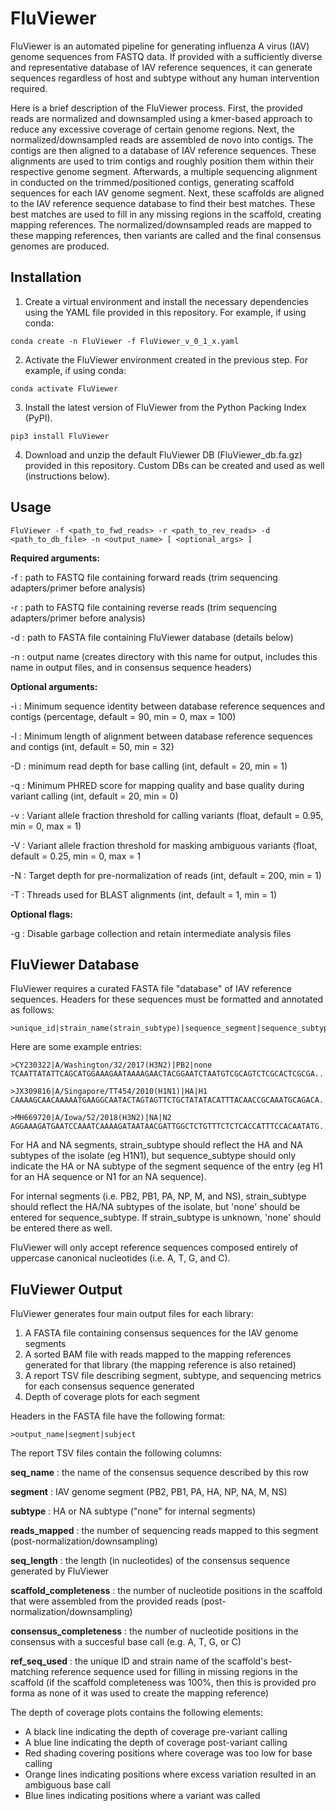 # FluViewer

FluViewer is an automated pipeline for generating influenza A virus (IAV) genome sequences from FASTQ data. If provided with a sufficiently diverse and representative database of IAV reference sequences, it can generate sequences regardless of host and subtype without any human intervention required.

Here is a brief description of the FluViewer process. First, the provided reads are normalized and downsampled using a kmer-based approach to reduce any excessive coverage of certain genome regions. Next, the normalized/downsampled reads are assembled de novo into contigs. The contigs are then aligned to a database of IAV reference sequences. These alignments are used to trim contigs and roughly position them within their respective genome segment. Afterwards, a multiple sequencing alignment in conducted on the trimmed/positioned contigs, generating scaffold sequences for each IAV genome segment. Next, these scaffolds are aligned to the IAV reference sequence database to find their best matches. These best matches are used to fill in any missing regions in the scaffold, creating mapping references. The normalized/downsampled reads are mapped to these mapping references, then variants are called and the final consensus genomes are produced. 

## Installation
1. Create a virtual environment and install the necessary dependencies using the YAML file provided in this repository. For example, if using conda:
```
conda create -n FluViewer -f FluViewer_v_0_1_x.yaml
```

2. Activate the FluViewer environment created in the previous step. For example, if using conda:
```
conda activate FluViewer
```

3. Install the latest version of FluViewer from the Python Packing Index (PyPI).
```
pip3 install FluViewer
```

4. Download and unzip the default FluViewer DB (FluViewer_db.fa.gz) provided in this repository. Custom DBs can be created and used as well (instructions below).

## Usage
```
FluViewer -f <path_to_fwd_reads> -r <path_to_rev_reads> -d <path_to_db_file> -n <output_name> [ <optional_args> ]
```

<b>Required arguments:</b>

-f : path to FASTQ file containing forward reads (trim sequencing adapters/primer before analysis)

-r : path to FASTQ file containing reverse reads (trim sequencing adapters/primer before analysis)

-d : path to FASTA file containing FluViewer database (details below)

-n : output name (creates directory with this name for output, includes this name in output files, and in consensus sequence headers)


<b>Optional arguments:</b>

-i : Minimum sequence identity between database reference sequences and contigs (percentage, default = 90, min = 0, max = 100)

-l : Minimum length of alignment between database reference sequences and contigs (int, default = 50, min = 32)

-D : minimum read depth for base calling (int, default = 20,  min = 1)

-q : Minimum PHRED score for mapping quality and base quality during variant calling (int, default = 20, min = 0)

-v : Variant allele fraction threshold for calling variants (float, default = 0.95, min = 0, max = 1)

-V : Variant allele fraction threshold for masking ambiguous variants (float, default = 0.25, min = 0, max = 1

-N : Target depth for pre-normalization of reads (int, default = 200, min = 1)

-T : Threads used for BLAST alignments (int, default = 1, min = 1)


<b>Optional flags:</b>

-g : Disable garbage collection and retain intermediate analysis files


## FluViewer Database
FluViewer requires a curated FASTA file "database" of IAV reference sequences. Headers for these sequences must be formatted and annotated as follows:
```
>unique_id|strain_name(strain_subtype)|sequence_segment|sequence_subtype
```
Here are some example entries:
```
>CY230322|A/Washington/32/2017(H3N2)|PB2|none
TCAATTATATTCAGCATGGAAAGAATAAAAGAACTACGGAATCTAATGTCGCAGTCTCGCACTCGCGA...

>JX309816|A/Singapore/TT454/2010(H1N1)|HA|H1
CAAAAGCAACAAAAATGAAGGCAATACTAGTAGTTCTGCTATATACATTTACAACCGCAAATGCAGACA...

>MH669720|A/Iowa/52/2018(H3N2)|NA|N2
AGGAAAGATGAATCCAAATCAAAAGATAATAACGATTGGCTCTGTTTCTCTCACCATTTCCACAATATG...
```
For HA and NA segments, strain_subtype should reflect the HA and NA subtypes of the isolate (eg H1N1), but sequence_subtype should only indicate the HA or NA subtype of the segment sequence of the entry (eg H1 for an HA sequence or N1 for an NA sequence).

For internal segments (i.e. PB2, PB1, PA, NP, M, and NS), strain_subtype should reflect the HA/NA subtypes of the isolate, but 'none' should be entered for sequence_subtype. If strain_subtype is unknown, 'none' should be entered there as well.

FluViewer will only accept reference sequences composed entirely of uppercase canonical nucleotides (i.e. A, T, G, and C).

## FluViewer Output
FluViewer generates four main output files for each library:
1. A FASTA file containing consensus sequences for the IAV genome segments
2. A sorted BAM file with reads mapped to the mapping references generated for that library (the mapping reference is also retained)
3. A report TSV file describing segment, subtype, and sequencing metrics for each consensus sequence generated
4. Depth of coverage plots for each segment

Headers in the FASTA file have the following format:
```
>output_name|segment|subject
```


The report TSV files contain the following columns:

<b>seq_name</b> : the name of the consensus sequence described by this row

<b>segment</b> : IAV genome segment (PB2, PB1, PA, HA, NP, NA, M, NS)

<b>subtype</b> : HA or NA subtype ("none" for internal segments)

<b>reads_mapped</b> : the number of sequencing reads mapped to this segment (post-normalization/downsampling)

<b>seq_length</b> : the length (in nucleotides) of the consensus sequence generated by FluViewer

<b>scaffold_completeness</b> : the number of nucleotide positions in the scaffold that were assembled from the provided reads (post-normalization/downsampling)

<b>consensus_completeness</b> : the number of nucleotide positions in the consensus with a succesful base call (e.g. A, T, G, or C)

<b>ref_seq_used</b> : the unique ID and strain name of the scaffold's best-matching reference sequence used for filling in missing regions in the scaffold (if the scaffold completeness was 100%, then this is provided pro forma as none of it was used to create the mapping reference)


The depth of coverage plots contains the following elements:
- A black line indicating the depth of coverage pre-variant calling
- A blue line indicating the depth of coverage post-variant calling
- Red shading covering positions where coverage was too low for base calling
- Orange lines indicating positions where excess variation resulted in an ambiguous base call
- Blue lines indicating positions where a variant was called
